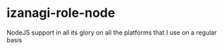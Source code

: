# izanagi-role-node
NodeJS support in all its glory on all the platforms that I use on a regular basis
